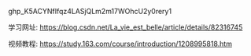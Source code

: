 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

学习网址:
    https://blog.csdn.net/La_vie_est_belle/article/details/82316745

视频教程:
    https://study.163.com/course/introduction/1208995818.htm


